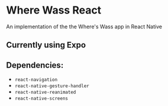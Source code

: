 # Where Wass React
An implementation of the the Where's Wass app in React Native
## Currently using Expo

## Dependencies:
- `react-navigation`
- `react-native-gesture-handler`
- `react-native-reanimated`
- `react-native-screens`



